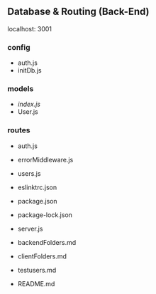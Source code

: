 ## Database & Routing (Back-End)
localhost: 3001

### __config__
* auth.js
* initDb.js
### __models__
* *index.js*
* User.js
### __routes__
* auth.js
* errorMiddleware.js
* users.js

* eslinktrc.json
* package.json
* package-lock.json
* server.js

* backendFolders.md
* clientFolders.md
* testusers.md
* README.md
